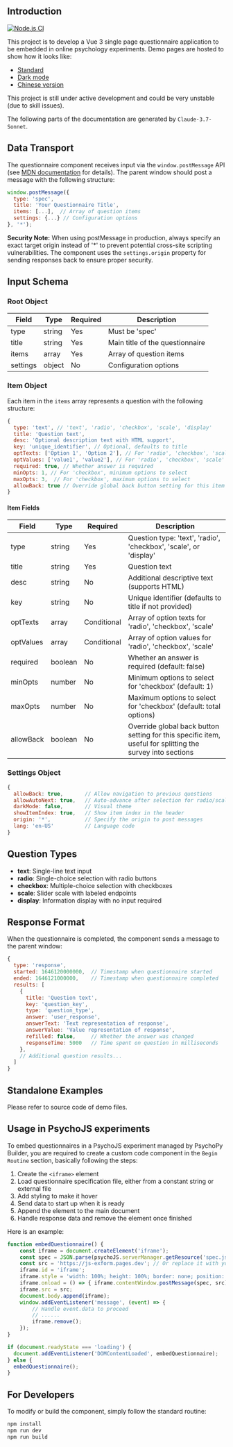 ## Introduction

[![Node.js CI](https://github.com/HoshinoKoji/js-exform/actions/workflows/node.js.yml/badge.svg)](https://github.com/HoshinoKoji/js-exform/actions/workflows/node.js.yml)

This project is to develop a Vue 3 single page questionnaire application to be embedded in online psychology experiments. Demo pages are hosted to show how it looks like:
- [Standard](https://js-exform.pages.dev/demo)
- [Dark mode](https://js-exform.pages.dev/demo-dark)
- [Chinese version](https://js-exform.pages.dev/demo-cn)

This project is still under active development and could be very unstable (due to skill issues).

The following parts of the documentation are generated by `Claude-3.7-Sonnet`.

## Data Transport

The questionnaire component receives input via the `window.postMessage` API (see [MDN documentation](https://developer.mozilla.org/en-US/docs/Web/API/Window/postMessage) for details). The parent window should post a message with the following structure:

```javascript
window.postMessage({
  type: 'spec',
  title: 'Your Questionnaire Title',
  items: [...],  // Array of question items
  settings: {...} // Configuration options
}, '*');
```

**Security Note:** When using postMessage in production, always specify an exact target origin instead of '*' to prevent potential cross-site scripting vulnerabilities. The component uses the `settings.origin` property for sending responses back to ensure proper security.

## Input Schema

### Root Object

| Field | Type | Required | Description |
|-------|------|----------|-------------|
| type | string | Yes | Must be 'spec' |
| title | string | Yes | Main title of the questionnaire |
| items | array | Yes | Array of question items |
| settings | object | No | Configuration options |

### Item Object

Each item in the `items` array represents a question with the following structure:

```javascript
{
  type: 'text', // 'text', 'radio', 'checkbox', 'scale', 'display'
  title: 'Question text',
  desc: 'Optional description text with HTML support',
  key: 'unique_identifier', // Optional, defaults to title
  optTexts: ['Option 1', 'Option 2'], // For 'radio', 'checkbox', 'scale'
  optValues: ['value1', 'value2'], // For 'radio', 'checkbox', 'scale'
  required: true, // Whether answer is required
  minOpts: 1, // For 'checkbox', minimum options to select
  maxOpts: 3,  // For 'checkbox', maximum options to select
  allowBack: true // Override global back button setting for this item
}
```

#### Item Fields

| Field | Type | Required | Description |
|-------|------|----------|-------------|
| type | string | Yes | Question type: 'text', 'radio', 'checkbox', 'scale', or 'display' |
| title | string | Yes | Question text |
| desc | string | No | Additional descriptive text (supports HTML) |
| key | string | No | Unique identifier (defaults to title if not provided) |
| optTexts | array | Conditional | Array of option texts for 'radio', 'checkbox', 'scale' |
| optValues | array | Conditional | Array of option values for 'radio', 'checkbox', 'scale' |
| required | boolean | No | Whether an answer is required (default: false) |
| minOpts | number | No | Minimum options to select for 'checkbox' (default: 1) |
| maxOpts | number | No | Maximum options to select for 'checkbox' (default: total options) |
| allowBack | boolean | No | Override global back button setting for this specific item, useful for splitting the survey into sections |

### Settings Object

```javascript
{
  allowBack: true,       // Allow navigation to previous questions
  allowAutoNext: true,   // Auto-advance after selection for radio/scale
  darkMode: false,       // Visual theme
  showItemIndex: true,   // Show item index in the header
  origin: '*',           // Specify the origin to post messages
  lang: 'en-US'          // Language code
}
```

## Question Types

- **text**: Single-line text input
- **radio**: Single-choice selection with radio buttons
- **checkbox**: Multiple-choice selection with checkboxes
- **scale**: Slider scale with labeled endpoints
- **display**: Information display with no input required

## Response Format

When the questionnaire is completed, the component sends a message to the parent window:

```javascript
{
  type: 'response',
  started: 1646120000000,  // Timestamp when questionnaire started
  ended: 1646121000000,    // Timestamp when questionnaire completed
  results: [
    {
      title: 'Question text',
      key: 'question_key',
      type: 'question_type',
      answer: 'user_response',
      answerText: 'Text representation of response',
      answerValue: 'Value representation of response',
      refilled: false,     // Whether the answer was changed
      responseTime: 5000   // Time spent on question in milliseconds
    },
    // Additional question results...
  ]
}
```

## Standalone Examples

Please refer to source code of demo files.

## Usage in PsychoJS experiments

To embed questionnaires in a PsychoJS experiment managed by PsychoPy Builder, you are required to create a custom code component in the `Begin Routine` section, basically following the steps:
1. Create the `<iframe>` element
2. Load questionnaire specification file, either from a constant string or external file
3. Add styling to make it hover
4. Send data to start up when it is ready
5. Append the element to the main document
6. Handle response data and remove the element once finished

Here is an example:

```javascript
function embedQuestionnaire() {
    const iframe = document.createElement('iframe');
    const spec = JSON.parse(psychoJS.serverManager.getResource('spec.json.txt')); // Use preloaded resource here
    const src = 'https://js-exform.pages.dev'; // Or replace it with your own build
    iframe.id = 'iframe';
    iframe.style = 'width: 100%; height: 100%; border: none; position: absolute; top: 0; left: 0;';
    iframe.onload = () => { iframe.contentWindow.postMessage(spec, src); };
    iframe.src = src;
    document.body.append(iframe);
    window.addEventListener('message', (event) => {
        // Handle event.data to proceed
        // ......
        iframe.remove();
    });
}

if (document.readyState === 'loading') {
  document.addEventListener('DOMContentLoaded', embedQuestionnaire);
} else {
  embedQuestionnaire();
}
```

## For Developers

To modify or build the component, simply follow the standard routine:

```sh
npm install
npm run dev
npm run build
```